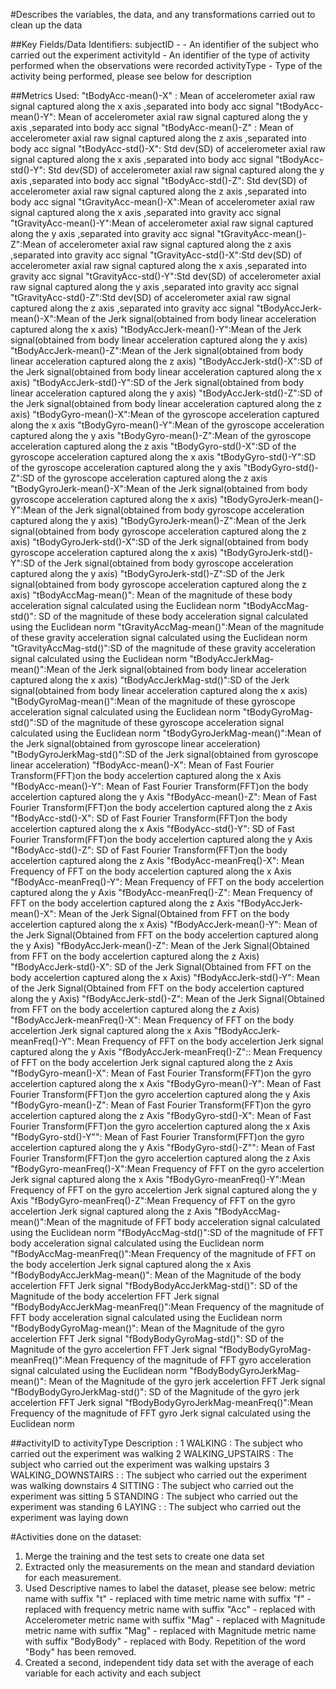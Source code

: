 #Describes the variables, the data, and any transformations carried out to clean up the data 

##Key Fields/Data Identifiers:
subjectID - - An identifier of the subject who carried out the experiment
activityId - An identifier of the type of activity performed when the observations were recorded
activityType - Type of the activity being performed, please see below for description

##Metrics Used:
"tBodyAcc-mean()-X" : Mean of accelerometer axial raw signal captured along the x axis ,separated into body acc signal
"tBodyAcc-mean()-Y": Mean of accelerometer axial raw signal captured along the y axis ,separated into body acc signal
"tBodyAcc-mean()-Z" : Mean of accelerometer axial raw signal captured along the z axis ,separated into body acc signal
"tBodyAcc-std()-X": Std dev(SD) of accelerometer axial raw signal captured along the x axis ,separated into body acc signal
"tBodyAcc-std()-Y": Std dev(SD) of accelerometer axial raw signal captured along the y axis ,separated into body acc signal
"tBodyAcc-std()-Z": Std dev(SD) of accelerometer axial raw signal captured along the z axis ,separated into body acc signal
"tGravityAcc-mean()-X":Mean of accelerometer axial raw signal captured along the x axis ,separated into gravity acc signal
"tGravityAcc-mean()-Y":Mean of accelerometer axial raw signal captured along the y axis ,separated into gravity acc signal
"tGravityAcc-mean()-Z":Mean of accelerometer axial raw signal captured along the z axis ,separated into gravity acc signal
"tGravityAcc-std()-X":Std dev(SD) of accelerometer axial raw signal captured along the x axis ,separated into gravity acc signal
"tGravityAcc-std()-Y":Std dev(SD) of accelerometer axial raw signal captured along the y axis ,separated into gravity acc signal
"tGravityAcc-std()-Z":Std dev(SD) of accelerometer axial raw signal captured along the z axis ,separated into gravity acc signal
"tBodyAccJerk-mean()-X":Mean of the Jerk signal(obtained from body linear acceleration captured along the x axis)
"tBodyAccJerk-mean()-Y":Mean of the Jerk signal(obtained from body linear acceleration captured along the y axis)
"tBodyAccJerk-mean()-Z":Mean of the Jerk signal(obtained from body linear acceleration captured along the z axis)
"tBodyAccJerk-std()-X":SD of the Jerk signal(obtained from body linear acceleration captured along the x axis)
"tBodyAccJerk-std()-Y":SD of the Jerk signal(obtained from body linear acceleration captured along the y axis)
"tBodyAccJerk-std()-Z":SD of the Jerk signal(obtained from body linear acceleration captured along the z axis)
"tBodyGyro-mean()-X":Mean of the gyroscope acceleration captured along the x axis
"tBodyGyro-mean()-Y":Mean of the gyroscope acceleration captured along the y axis
"tBodyGyro-mean()-Z":Mean of the gyroscope acceleration captured along the z axis
"tBodyGyro-std()-X":SD of the gyroscope acceleration captured along the x axis
"tBodyGyro-std()-Y":SD of the gyroscope acceleration captured along the y axis
"tBodyGyro-std()-Z":SD of the gyroscope acceleration captured along the z axis
"tBodyGyroJerk-mean()-X":Mean of the Jerk signal(obtained from body gyroscope acceleration captured along the x axis)
"tBodyGyroJerk-mean()-Y":Mean of the Jerk signal(obtained from body gyroscope acceleration captured along the y axis)
"tBodyGyroJerk-mean()-Z":Mean of the Jerk signal(obtained from body gyroscope acceleration captured along the z axis)
"tBodyGyroJerk-std()-X":SD of the Jerk signal(obtained from body gyroscope acceleration captured along the x axis)
"tBodyGyroJerk-std()-Y":SD of the Jerk signal(obtained from body gyroscope acceleration captured along the y axis)
"tBodyGyroJerk-std()-Z":SD of the Jerk signal(obtained from body gyroscope acceleration captured along the z axis)
"tBodyAccMag-mean()": Mean of the magnitude of these body acceleration signal calculated using the Euclidean norm
"tBodyAccMag-std()": SD of the magnitude of these body acceleration signal calculated using the Euclidean norm
"tGravityAccMag-mean()":Mean of the magnitude of these gravity acceleration signal calculated using the Euclidean norm
"tGravityAccMag-std()":SD of the magnitude of these gravity acceleration signal calculated using the Euclidean norm
"tBodyAccJerkMag-mean()":Mean of the Jerk signal(obtained from body linear acceleration captured along the x axis)
"tBodyAccJerkMag-std()":SD of the Jerk signal(obtained from body linear acceleration captured along the x axis)
"tBodyGyroMag-mean()":Mean of the magnitude of these gyroscope acceleration signal calculated using the Euclidean norm
"tBodyGyroMag-std()":SD of the magnitude of these gyroscope acceleration signal calculated using the Euclidean norm
"tBodyGyroJerkMag-mean()":Mean of the Jerk signal(obtained from gyroscope linear acceleration)
"tBodyGyroJerkMag-std()":SD of the Jerk signal(obtained from gyroscope linear acceleration)
"fBodyAcc-mean()-X": Mean of Fast Fourier Transform(FFT)on the body accelertion captured along the x Axis
"fBodyAcc-mean()-Y": Mean of Fast Fourier Transform(FFT)on the body accelertion captured along the y Axis
"fBodyAcc-mean()-Z": Mean of Fast Fourier Transform(FFT)on the body accelertion captured along the z Axis
"fBodyAcc-std()-X": SD of Fast Fourier Transform(FFT)on the body accelertion captured along the x Axis
"fBodyAcc-std()-Y": SD of Fast Fourier Transform(FFT)on the body accelertion captured along the y Axis
"fBodyAcc-std()-Z": SD of Fast Fourier Transform(FFT)on the body accelertion captured along the z Axis
"fBodyAcc-meanFreq()-X": Mean Frequency of FFT on the body accelertion captured along the x Axis
"fBodyAcc-meanFreq()-Y": Mean Frequency of FFT  on the body accelertion captured along the y Axis
"fBodyAcc-meanFreq()-Z": Mean Frequency of FFT  on the body accelertion captured along the z Axis
"fBodyAccJerk-mean()-X": Mean of the Jerk Signal(Obtained from FFT on the body accelertion captured along the x Axis)
"fBodyAccJerk-mean()-Y": Mean of the Jerk Signal(Obtained from FFT on the body accelertion captured along the y Axis)
"fBodyAccJerk-mean()-Z": Mean of the Jerk Signal(Obtained from FFT on the body accelertion captured along the z Axis)
"fBodyAccJerk-std()-X": SD of the Jerk Signal(Obtained from FFT on the body accelertion captured along the x Axis)
"fBodyAccJerk-std()-Y": Mean of the Jerk Signal(Obtained from FFT on the body accelertion captured along the y Axis)
"fBodyAccJerk-std()-Z": Mean of the Jerk Signal(Obtained from FFT on the body accelertion captured along the z Axis)
"fBodyAccJerk-meanFreq()-X": Mean Frequency of FFT on the body accelertion Jerk signal captured along the x Axis
"fBodyAccJerk-meanFreq()-Y": Mean Frequency of FFT on the body accelertion Jerk signal captured along the y Axis
"fBodyAccJerk-meanFreq()-Z":: Mean Frequency of FFT on the body accelertion Jerk signal captured along the z Axis
"fBodyGyro-mean()-X": Mean of Fast Fourier Transform(FFT)on the gyro accelertion captured along the x Axis
"fBodyGyro-mean()-Y": Mean of Fast Fourier Transform(FFT)on the gyro accelertion captured along the y Axis
"fBodyGyro-mean()-Z": Mean of Fast Fourier Transform(FFT)on the gyro accelertion captured along the z Axis
"fBodyGyro-std()-X": Mean of Fast Fourier Transform(FFT)on the gyro accelertion captured along the x Axis
"fBodyGyro-std()-Y"": Mean of Fast Fourier Transform(FFT)on the gyro accelertion captured along the y Axis
"fBodyGyro-std()-Z"": Mean of Fast Fourier Transform(FFT)on the gyro accelertion captured along the z Axis
"fBodyGyro-meanFreq()-X":Mean Frequency of FFT on the gyro accelertion Jerk signal captured along the x Axis
"fBodyGyro-meanFreq()-Y":Mean Frequency of FFT on the gyro accelertion Jerk signal captured along the y Axis
"fBodyGyro-meanFreq()-Z":Mean Frequency of FFT on the gyro accelertion Jerk signal captured along the z Axis
"fBodyAccMag-mean()":Mean of the magnitude of FFT body acceleration signal calculated using the Euclidean norm
"fBodyAccMag-std()":SD of the magnitude of FFT body acceleration signal calculated using the Euclidean norm
"fBodyAccMag-meanFreq()":Mean Frequency of the magnitude of FFT on the body accelertion Jerk signal captured along the x Axis
"fBodyBodyAccJerkMag-mean()": Mean of the Magnitude of the body accelertion FFT Jerk signal
"fBodyBodyAccJerkMag-std()": SD of the Magnitude of the body accelertion FFT Jerk signal
"fBodyBodyAccJerkMag-meanFreq()":Mean Frequency of the magnitude of FFT body acceleration signal calculated using the Euclidean norm
"fBodyBodyGyroMag-mean()": Mean of the Magnitude of the gyro accelertion FFT Jerk signal
"fBodyBodyGyroMag-std()": SD of the Magnitude of the gyro accelertion FFT Jerk signal
"fBodyBodyGyroMag-meanFreq()":Mean Frequency of the magnitude of FFT gyro acceleration signal calculated using the Euclidean norm
"fBodyBodyGyroJerkMag-mean()": Mean of the Magnitude of the gyro jerk accelertion FFT Jerk signal
"fBodyBodyGyroJerkMag-std()": SD of the Magnitude of the gyro jerk accelertion FFT Jerk signal
"fBodyBodyGyroJerkMag-meanFreq()":Mean Frequency of the magnitude of FFT gyro Jerk signal calculated using the Euclidean norm

##activityID to activityType Description :
1 WALKING : The subject who carried out the experiment was walking
2 WALKING_UPSTAIRS : The subject who carried out the experiment was walking upstairs
3 WALKING_DOWNSTAIRS : : The subject who carried out the experiment was walking downstairs
4 SITTING : The subject who carried out the experiment was sitting
5 STANDING : The subject who carried out the experiment was standing
6 LAYING : : The subject who carried out the experiment was laying down


#Activities done on the dataset:
1. Merge the training and the test sets to create one data set
2. Extracted only the measurements on the mean and standard deviation for each measurement.
3. Used Descriptive names to label the dataset, please see below:
      metric name with suffix "t" - replaced with time
      metric name with suffix "f" - replaced with frequency
      metric name with suffix "Acc" - replaced with Accelerometer
      metric name with suffix "Mag" - replaced with Magnitude
      metric name with suffix "Mag" - replaced with Magnitude
      metric name with suffix "BodyBody" - replaced with Body. Repetition of the word "Body" has been removed.
4. Created a second, independent tidy data set with the average of each variable for each activity and each subject




